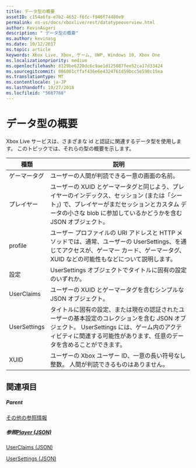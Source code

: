 ```yaml
---
title: データ型の概要
assetID: c154a6fa-e7b2-4652-f6fc-f946f74480e9
permalink: en-us/docs/xboxlive/rest/datatypeoverview.html
author: KevinAsgari
description: " データ型の概要"
ms.author: kevinasg
ms.date: 10/12/2017
ms.topic: article
keywords: Xbox Live, Xbox, ゲーム, UWP, Windows 10, Xbox One
ms.localizationpriority: medium
ms.openlocfilehash: 8129be6220dc6c9ae1d125087fee52ca17d33424
ms.sourcegitcommit: 086001cffaf436e6e4324761d59bcc5e598c15ea
ms.translationtype: MT
ms.contentlocale: ja-JP
ms.lasthandoff: 10/27/2018
ms.locfileid: "5687768"
---
```

# <a name="data-type-overview"></a>データ型の概要
 
Xbox Live サービスは、さまざまな id と認証に関連するデータ型を使用します。 このトピックでは、それらの型の概要を示します。
 
| 種類| 説明| 
| --- | --- | 
| ゲーマータグ| ユーザーの人間が判読できる一意の画面の名前。| 
| プレイヤー| ユーザーの XUID とゲーマータグと同じよう、プレイヤーのインデックス、セッション (または「シート」) で、プレイヤーがまだセッションとカスタム データの小さな blob に参加しているかどうかを含む JSON オブジェクト。| 
| profile| ユーザー プロファイルの URI アドレスと HTTP メソッドでは、通常、ユーザーの UserSettings、を通じてアクセスが、ゲーマー カード、ゲーマータグ、XUID などの可能性もなどについて説明します。| 
| 設定| UserSettings オブジェクトでタイトルに固有の設定のいずれか。| 
| UserClaims| ユーザーの XUID とゲーマータグを含むシンプルな JSON オブジェクト。| 
| UserSettings| タイトルに固有の設定、または現在の認証されたユーザーの基本設定のコレクションを含む JSON オブジェクト。 UserSettings には、ゲーム内のアクティビティに関連する可能性があります、任意のデータを含めることができます。| 
| XUID| ユーザーの Xbox ユーザー ID、一意の長い符号なし整数。 人間が判読できるものはありません。| 
 
<a id="ID4E6D"></a>

 
## <a name="see-also"></a>関連項目
 
<a id="ID4EBE"></a>

 
##### <a name="parent"></a>Parent  

[その他の参照情報](atoc-xboxlivews-reference-additional.md)

  
<a id="ID4ENE"></a>

 
##### <a name="reference--player-jsonjsonjson-playermd"></a>参照[Player (JSON)](../json/json-player.md)

 [UserClaims (JSON)](../json/json-userclaims.md)

 [UserSettings (JSON)](../json/json-usersettings.md)

   